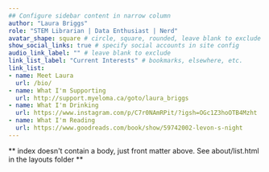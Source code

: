 ```yaml
---
## Configure sidebar content in narrow column
author: "Laura Briggs"
role: "STEM Librarian | Data Enthusiast | Nerd"
avatar_shape: square # circle, square, rounded, leave blank to exclude
show_social_links: true # specify social accounts in site config
audio_link_label: "" # leave blank to exclude
link_list_label: "Current Interests" # bookmarks, elsewhere, etc.
link_list:
- name: Meet Laura
  url: /bio/
- name: What I'm Supporting
  url: http://support.myeloma.ca/goto/laura_briggs
- name: What I'm Drinking
  url: https://www.instagram.com/p/C7r0NAmRPit/?igsh=OGc1Z3hoOTB4Mzht
- name: What I'm Reading
  url: https://www.goodreads.com/book/show/59742002-levon-s-night
---
```


** index doesn't contain a body, just front matter above.
See about/list.html in the layouts folder **